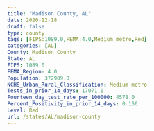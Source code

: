 ```yaml
---
title: "Madison County, AL"
date: 2020-12-18
draft: false
type: county
tags: [FIPS:1089.0,FEMA:4.0,Medium metro,Red]
categories: [AL]
County: Madison County
State: AL
FIPS: 1089.0
FEMA_Region: 4.0
Population: 372909.0
NCHS_Urban_Rural_Classification: Medium metro
Tests_in_prior_14_days: 17071.0
Fourteen_day_test_rate_per_100000: 4578.0
Percent_Positivity_in_prior_14_days: 0.156
Level: Red
url: /states/AL/madison-county
---
```



